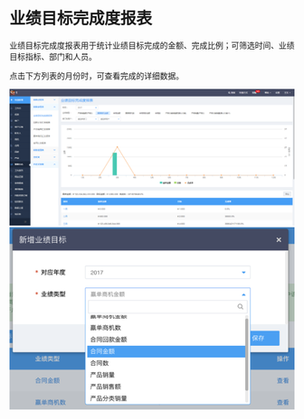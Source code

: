 # 业绩目标完成度报表

业绩目标完成度报表用于统计业绩目标完成的金额、完成比例；可筛选时间、业绩目标指标、部门和人员。

点击下方列表的月份时，可查看完成的详细数据。



![](/assets/业绩目标1.png)![](/assets/业绩目标2.png)





